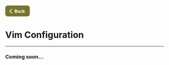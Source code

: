 [<img src="../Buttons/SVG/back.svg" height="35" width="auto"/>](../TEST_README.md/#vim)
<br>

# Vim Configuration
<hr>

### Coming soon...
